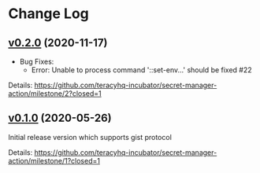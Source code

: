 # Change Log


## [v0.2.0][] (2020-11-17)

- Bug Fixes:
  + Error: Unable to process command '::set-env...' should be fixed #22

Details: https://github.com/teracyhq-incubator/secret-manager-action/milestone/2?closed=1


## [v0.1.0][] (2020-05-26)

Initial release version which supports gist protocol

Details: https://github.com/teracyhq-incubator/secret-manager-action/milestone/1?closed=1


[v0.1.0]: https://github.com/teracyhq-incubator/secret-manager-action/milestone/1?closed=1
[v0.2.0]: https://github.com/teracyhq-incubator/secret-manager-action/milestone/2?closed=1
